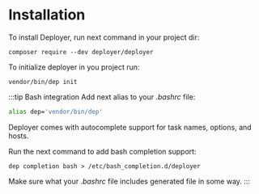# Installation

To install Deployer, run next command in your project dir:
```
composer require --dev deployer/deployer
```

To initialize deployer in you project run:

```
vendor/bin/dep init
```

:::tip Bash integration
Add next alias to your _.bashrc_ file:

```bash
alias dep='vendor/bin/dep'
```

Deployer comes with autocomplete support for task names, options, and hosts.

Run the next command to add bash completion support:
```
dep completion bash > /etc/bash_completion.d/deployer
```

Make sure what your _.bashrc_ file includes generated file in some way.
:::
